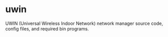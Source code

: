 # uwin
UWIN (Universal Wireless Indoor Network) network manager source code, config files, and required bin programs.

